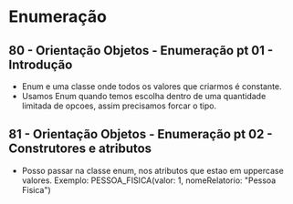 # Enumeração

## 80 - Orientação Objetos - Enumeração pt 01 - Introdução

- Enum e uma classe onde todos os valores que criarmos é constante.
-  Usamos Enum quando temos escolha dentro de uma quantidade limitada de opcoes, assim precisamos forcar o tipo.

## 81 - Orientação Objetos - Enumeração pt 02 - Construtores e atributos

- Posso passar na classe enum, nos atributos que estao em uppercase valores. Exemplo: PESSOA_FISICA(valor: 1,  nomeRelatorio: "Pessoa Fisica")